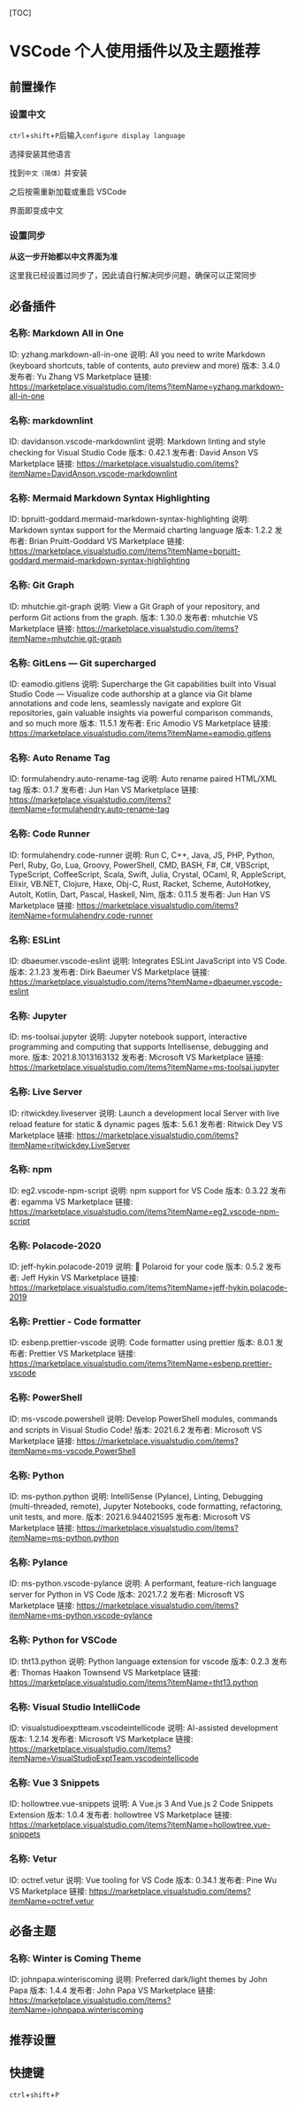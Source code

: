 [TOC]

# VSCode 个人使用插件以及主题推荐

## 前置操作

### 设置中文

`ctrl`+`shift`+`P`后输入`configure display language`

选择安装其他语言

找到`中文（简体）`并安装

之后按需重新加载或重启 VSCode

界面即变成中文

### 设置同步

**从这一步开始都以中文界面为准**

这里我已经设置过同步了，因此请自行解决同步问题，确保可以正常同步

## 必备插件

### 名称: Markdown All in One

ID: yzhang.markdown-all-in-one
说明: All you need to write Markdown (keyboard shortcuts, table of contents, auto preview and more)
版本: 3.4.0
发布者: Yu Zhang
VS Marketplace 链接: <https://marketplace.visualstudio.com/items?itemName=yzhang.markdown-all-in-one>

### 名称: markdownlint

ID: davidanson.vscode-markdownlint
说明: Markdown linting and style checking for Visual Studio Code
版本: 0.42.1
发布者: David Anson
VS Marketplace 链接: <https://marketplace.visualstudio.com/items?itemName=DavidAnson.vscode-markdownlint>

### 名称: Mermaid Markdown Syntax Highlighting

ID: bpruitt-goddard.mermaid-markdown-syntax-highlighting
说明: Markdown syntax support for the Mermaid charting language
版本: 1.2.2
发布者: Brian Pruitt-Goddard
VS Marketplace 链接: <https://marketplace.visualstudio.com/items?itemName=bpruitt-goddard.mermaid-markdown-syntax-highlighting>

### 名称: Git Graph

ID: mhutchie.git-graph
说明: View a Git Graph of your repository, and perform Git actions from the graph.
版本: 1.30.0
发布者: mhutchie
VS Marketplace 链接: <https://marketplace.visualstudio.com/items?itemName=mhutchie.git-graph>

### 名称: GitLens — Git supercharged

ID: eamodio.gitlens
说明: Supercharge the Git capabilities built into Visual Studio Code — Visualize code authorship at a glance via Git blame annotations and code lens, seamlessly navigate and explore Git repositories, gain valuable insights via powerful comparison commands, and so much more
版本: 11.5.1
发布者: Eric Amodio
VS Marketplace 链接: <https://marketplace.visualstudio.com/items?itemName=eamodio.gitlens>

### 名称: Auto Rename Tag

ID: formulahendry.auto-rename-tag
说明: Auto rename paired HTML/XML tag
版本: 0.1.7
发布者: Jun Han
VS Marketplace 链接: <https://marketplace.visualstudio.com/items?itemName=formulahendry.auto-rename-tag>

### 名称: Code Runner

ID: formulahendry.code-runner
说明: Run C, C++, Java, JS, PHP, Python, Perl, Ruby, Go, Lua, Groovy, PowerShell, CMD, BASH, F#, C#, VBScript, TypeScript, CoffeeScript, Scala, Swift, Julia, Crystal, OCaml, R, AppleScript, Elixir, VB.NET, Clojure, Haxe, Obj-C, Rust, Racket, Scheme, AutoHotkey, AutoIt, Kotlin, Dart, Pascal, Haskell, Nim,
版本: 0.11.5
发布者: Jun Han
VS Marketplace 链接: <https://marketplace.visualstudio.com/items?itemName=formulahendry.code-runner>

### 名称: ESLint

ID: dbaeumer.vscode-eslint
说明: Integrates ESLint JavaScript into VS Code.
版本: 2.1.23
发布者: Dirk Baeumer
VS Marketplace 链接: <https://marketplace.visualstudio.com/items?itemName=dbaeumer.vscode-eslint>

### 名称: Jupyter

ID: ms-toolsai.jupyter
说明: Jupyter notebook support, interactive programming and computing that supports Intellisense, debugging and more.
版本: 2021.8.1013163132
发布者: Microsoft
VS Marketplace 链接: <https://marketplace.visualstudio.com/items?itemName=ms-toolsai.jupyter>

### 名称: Live Server

ID: ritwickdey.liveserver
说明: Launch a development local Server with live reload feature for static & dynamic pages
版本: 5.6.1
发布者: Ritwick Dey
VS Marketplace 链接: <https://marketplace.visualstudio.com/items?itemName=ritwickdey.LiveServer>

### 名称: npm

ID: eg2.vscode-npm-script
说明: npm support for VS Code
版本: 0.3.22
发布者: egamma
VS Marketplace 链接: <https://marketplace.visualstudio.com/items?itemName=eg2.vscode-npm-script>

### 名称: Polacode-2020

ID: jeff-hykin.polacode-2019
说明: 📸 Polaroid for your code
版本: 0.5.2
发布者: Jeff Hykin
VS Marketplace 链接: <https://marketplace.visualstudio.com/items?itemName=jeff-hykin.polacode-2019>

### 名称: Prettier - Code formatter

ID: esbenp.prettier-vscode
说明: Code formatter using prettier
版本: 8.0.1
发布者: Prettier
VS Marketplace 链接: <https://marketplace.visualstudio.com/items?itemName=esbenp.prettier-vscode>

### 名称: PowerShell

ID: ms-vscode.powershell
说明: Develop PowerShell modules, commands and scripts in Visual Studio Code!
版本: 2021.6.2
发布者: Microsoft
VS Marketplace 链接: <https://marketplace.visualstudio.com/items?itemName=ms-vscode.PowerShell>

### 名称: Python

ID: ms-python.python
说明: IntelliSense (Pylance), Linting, Debugging (multi-threaded, remote), Jupyter Notebooks, code formatting, refactoring, unit tests, and more.
版本: 2021.6.944021595
发布者: Microsoft
VS Marketplace 链接: <https://marketplace.visualstudio.com/items?itemName=ms-python.python>

### 名称: Pylance

ID: ms-python.vscode-pylance
说明: A performant, feature-rich language server for Python in VS Code
版本: 2021.7.2
发布者: Microsoft
VS Marketplace 链接: <https://marketplace.visualstudio.com/items?itemName=ms-python.vscode-pylance>

### 名称: Python for VSCode

ID: tht13.python
说明: Python language extension for vscode
版本: 0.2.3
发布者: Thomas Haakon Townsend
VS Marketplace 链接: <https://marketplace.visualstudio.com/items?itemName=tht13.python>

### 名称: Visual Studio IntelliCode

ID: visualstudioexptteam.vscodeintellicode
说明: AI-assisted development
版本: 1.2.14
发布者: Microsoft
VS Marketplace 链接: <https://marketplace.visualstudio.com/items?itemName=VisualStudioExptTeam.vscodeintellicode>

### 名称: Vue 3 Snippets

ID: hollowtree.vue-snippets
说明: A Vue.js 3 And Vue.js 2 Code Snippets Extension
版本: 1.0.4
发布者: hollowtree
VS Marketplace 链接: <https://marketplace.visualstudio.com/items?itemName=hollowtree.vue-snippets>

### 名称: Vetur

ID: octref.vetur
说明: Vue tooling for VS Code
版本: 0.34.1
发布者: Pine Wu
VS Marketplace 链接: <https://marketplace.visualstudio.com/items?itemName=octref.vetur>

## 必备主题

### 名称: Winter is Coming Theme

ID: johnpapa.winteriscoming
说明: Preferred dark/light themes by John Papa
版本: 1.4.4
发布者: John Papa
VS Marketplace 链接: <https://marketplace.visualstudio.com/items?itemName=johnpapa.winteriscoming>

## 推荐设置

## 快捷键

`ctrl`+`shift`+`P`
